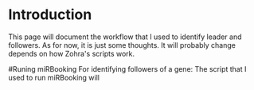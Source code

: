 # Introduction
This page will document the workflow that I used to identify leader and followers. As for now, it is just some thoughts. It will probably change depends on how Zohra's scripts work.

#Runing miRBooking
For identifying followers of a gene: 
The script that I used to run miRBooking will 
